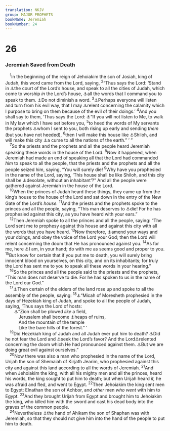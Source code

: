 ```yaml
---
translation: NKJV
group: MAJOR PROPHETS
bookName: Jeremiah 
bookNumber: 24
---
```


<div class="title"><h1>26</h1><h3>Jeremiah Saved from Death</h3></div>
<span class="verse gie_26_1"> <sup>1</sup>In the beginning of the reign of Jehoiakim the son of Josiah, king of Judah, this word came from the Lord, saying, </span>
<span class="verse gie_26_2"><sup>2</sup>“Thus says the Lord: ‘Stand in <a data-toggle="tooltip" data-placement="bottom" title="2 Chr. 24:20, 21; Jer. 19:14">⚓</a>the court of the Lord’s house, and speak to all the cities of Judah, which come to worship <i>in</i> the Lord’s house, <a data-toggle="tooltip" data-placement="bottom" title="Deut. 4:2; Jer. 43:1; Ezek. 3:10; Matt. 28:20; (Rev. 22:19)">⚓</a>all the words that I command you to speak to them. <a data-toggle="tooltip" data-placement="bottom" title="Acts 20:27">⚓</a>Do not diminish a word. </span>
<span class="verse gie_26_3"><sup>3</sup><a data-toggle="tooltip" data-placement="bottom" title="Is. 1:16–19; Jer. 36:3–7">⚓</a>Perhaps everyone will listen and turn from his evil way, that I may <a data-toggle="tooltip" data-placement="bottom" title="Jer. 18:8; Jon. 3:9">⚓</a>relent concerning the calamity which I purpose to bring on them because of the evil of their doings.’ </span>
<span class="verse gie_26_4"><sup>4</sup>And you shall say to them, ‘Thus says the Lord: <a data-toggle="tooltip" data-placement="bottom" title="Lev. 26:14, 15; Deut. 28:15; 1 Kin. 9:6; Is. 1:20; Jer. 17:27; 22:5">⚓</a>“If you will not listen to Me, to walk in My law which I have set before you, </span>
<span class="verse gie_26_5"><sup>5</sup>to heed the words of My servants the prophets <a data-toggle="tooltip" data-placement="bottom" title="Jer. 25:4; 29:19">⚓</a>whom I sent to you, both rising up early and sending <i>them</i> (but you have not heeded), </span>
<span class="verse gie_26_6"><sup>6</sup>then I will make this house like <a data-toggle="tooltip" data-placement="bottom" title="1 Sam. 4:10, 11; Ps. 78:60; Jer. 7:12, 14">⚓</a>Shiloh, and will make this city <a data-toggle="tooltip" data-placement="bottom" title="2 Kin. 22:19; Is. 65:15; Jer. 24:9">⚓</a>a curse to all the nations of the earth.” ’ ”<br/></span>
<span class="verse gie_26_7"> <sup>7</sup>So the priests and the prophets and all the people heard Jeremiah speaking these words in the house of the Lord. </span>
<span class="verse gie_26_8"><sup>8</sup>Now it happened, when Jeremiah had made an end of speaking all that the Lord had commanded <i>him</i> to speak to all the people, that the priests and the prophets and all the people seized him, saying, “You will surely die! </span>
<span class="verse gie_26_9"><sup>9</sup>Why have you prophesied in the name of the Lord, saying, ‘This house shall be like Shiloh, and this city shall be <a data-toggle="tooltip" data-placement="bottom" title="Jer. 9:11">⚓</a>desolate, without an inhabitant’?” And all the people were gathered against Jeremiah in the house of the Lord.<br/></span>
<span class="verse gie_26_10"> <sup>10</sup>When the princes of Judah heard these things, they came up from the king’s house to the house of the Lord and sat down in the entry of the New Gate of the Lord’s <i>house.</i></span>
<span class="verse gie_26_11"><sup>11</sup>And the priests and the prophets spoke to the princes and all the people, saying, “This man deserves to <a data-toggle="tooltip" data-placement="bottom" title="Jer. 38:4">⚓</a>die! For he has prophesied against this city, as you have heard with your ears.”<br/></span>
<span class="verse gie_26_12"> <sup>12</sup>Then Jeremiah spoke to all the princes and all the people, saying: “The Lord sent me to prophesy against this house and against this city with all the words that you have heard. </span>
<span class="verse gie_26_13"><sup>13</sup>Now therefore, <a data-toggle="tooltip" data-placement="bottom" title="Jer. 7:3; (Joel 2:13); Jon. 3:8">⚓</a>amend your ways and your doings, and obey the voice of the Lord your God; then the Lord will relent concerning the doom that He has pronounced against you. </span>
<span class="verse gie_26_14"><sup>14</sup>As for me, here <a data-toggle="tooltip" data-placement="bottom" title="Jer. 38:5">⚓</a>I am, in your hand; do with me as seems good and proper to you. </span>
<span class="verse gie_26_15"><sup>15</sup>But know for certain that if you put me to death, you will surely bring innocent blood on yourselves, on this city, and on its inhabitants; for truly the Lord has sent me to you to speak all these words in your hearing.”<br/></span>
<span class="verse gie_26_16"> <sup>16</sup>So the princes and all the people said to the priests and the prophets, “This man does not deserve to die. For he has spoken to us in the name of the Lord our God.”<br/></span>
<span class="verse gie_26_17"> <sup>17</sup><a data-toggle="tooltip" data-placement="bottom" title="Acts 5:34">⚓</a>Then certain of the elders of the land rose up and spoke to all the assembly of the people, saying: </span>
<span class="verse gie_26_18"><sup>18</sup><a data-toggle="tooltip" data-placement="bottom" title="Mic. 1:1">⚓</a>“Micah of Moresheth prophesied in the days of Hezekiah king of Judah, and spoke to all the people of Judah, saying, ‘Thus says the Lord of hosts:<br/>  <a data-toggle="tooltip" data-placement="bottom" title="Mic. 3:12">⚓</a>“Zion shall be plowed <i>like</i> a field,<br/>   Jerusalem shall become <a data-toggle="tooltip" data-placement="bottom" title="Neh. 4:2; Ps. 79:1; Jer. 9:11">⚓</a>heaps of ruins,<br/>   And the mountain of the temple<br/>   Like the bare hills of the forest.” ’<br/></span>
<span class="verse gie_26_19"> <sup>19</sup>Did Hezekiah king of Judah and all Judah ever put him to death? <a data-toggle="tooltip" data-placement="bottom" title="2 Chr. 32:26; Is. 37:1, 4, 15–20">⚓</a>Did he not fear the Lord and <a data-toggle="tooltip" data-placement="bottom" title="2 Kin. 20:1–19">⚓</a>seek the Lord’s favor? And the Lord<a data-toggle="tooltip" data-placement="bottom" title="Ex. 32:14; 2 Sam. 24:16; Jer. 18:8">⚓</a>relented concerning the doom which He had pronounced against them. <a data-toggle="tooltip" data-placement="bottom" title="(Acts 5:39)">⚓</a>But we are doing great evil against ourselves.”<br/></span>
<span class="verse gie_26_20"> <sup>20</sup>Now there was also a man who prophesied in the name of the Lord, Urijah the son of Shemaiah of Kirjath Jearim, who prophesied against this city and against this land according to all the words of Jeremiah. </span>
<span class="verse gie_26_21"><sup>21</sup>And when Jehoiakim the king, with all his mighty men and all the princes, heard his words, the king sought to put him to death; but when Urijah heard <i>it,</i> he was afraid and fled, and went to Egypt. </span>
<span class="verse gie_26_22"><sup>22</sup>Then Jehoiakim the king sent men to Egypt: Elnathan the son of Achbor, and <i>other</i> men <i>who</i> <i>went</i> with him to Egypt. </span>
<span class="verse gie_26_23"><sup>23</sup>And they brought Urijah from Egypt and brought him to Jehoiakim the king, who killed him with the sword and cast his dead body into the graves of the common people.<br/></span>
<span class="verse gie_26_24"> <sup>24</sup>Nevertheless <a data-toggle="tooltip" data-placement="bottom" title="2 Kin. 22:12–14; Jer. 39:14; 40:5–7">⚓</a>the hand of Ahikam the son of Shaphan was with Jeremiah, so that they should not give him into the hand of the people to put him to death.<br/></span>
